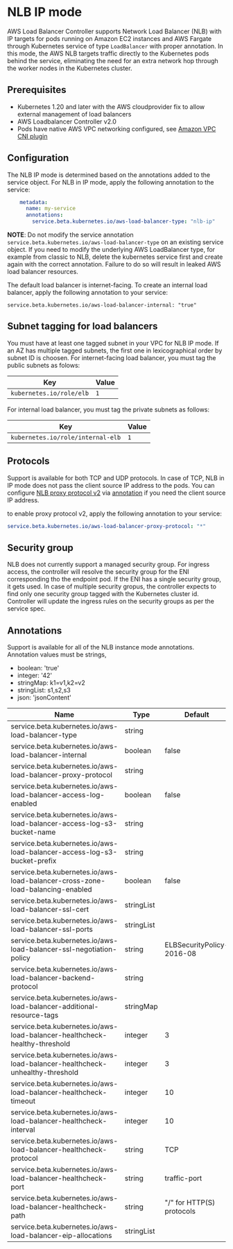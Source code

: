 # NLB IP mode
AWS Load Balancer Controller supports Network Load Balancer (NLB) with IP targets for pods running on Amazon EC2 instances and AWS Fargate through Kubernetes service of type `LoadBalancer` with proper annotation. In this mode, the AWS NLB targets traffic directly to the Kubernetes pods behind the service, eliminating the need for an extra network hop through the worker nodes in the Kubernetes cluster.

## Prerequisites
* Kubernetes 1.20 and later with the AWS cloudprovider fix to allow external management of load balancers
* AWS Loadbalancer Controller v2.0
* Pods have native AWS VPC networking configured, see [Amazon VPC CNI plugin](https://github.com/aws/amazon-vpc-cni-k8s)

## Configuration
The NLB IP mode is determined based on the annotations added to the service object. For NLB in IP mode, apply the following annotation to the service:
```yaml
    metadata:
      name: my-service
      annotations:
        service.beta.kubernetes.io/aws-load-balancer-type: "nlb-ip"
```

**NOTE**: Do not modify the service annotation `service.beta.kubernetes.io/aws-load-balancer-type` on an existing service object. If you need to modify the underlying AWS LoadBalancer type, for example from classic to NLB, delete the kubernetes service first and create again with the correct annotation. Failure to do so will result in leaked AWS load balancer resources.

The default load balancer is internet-facing. To create an internal load balancer, apply the following annotation to your service:

```
service.beta.kubernetes.io/aws-load-balancer-internal: "true"
```

## Subnet tagging for load balancers

You must have at least one tagged subnet in your VPC for NLB IP mode. If an AZ has multiple tagged subnets, the first one in lexicographical order by subnet ID is choosen.
For internet-facing load balancer, you must tag the public subnets as folows:

| Key | Value |
| --- | --- |
| `kubernetes.io/role/elb` | `1` |

For internal load balancer, you must tag the private subnets as follows:

| Key | Value |
| --- | --- |
|  `kubernetes.io/role/internal-elb`  |  `1`  |

## Protocols
Support is available for both TCP and UDP protocols. In case of TCP, NLB in IP mode does not pass the client source IP address to the pods. You can configure [NLB proxy protocol v2](https://docs.aws.amazon.com/elasticloadbalancing/latest/network/load-balancer-target-groups.html#proxy-protocol) via [annotation](https://kubernetes.io/docs/concepts/services-networking/service/#proxy-protocol-support-on-aws) if you need the client source IP address.

to enable proxy protocol v2, apply the following annotation to your service:
```yaml
service.beta.kubernetes.io/aws-load-balancer-proxy-protocol: "*"
```

## Security group
NLB does not currently support a managed security group. For ingress access, the controller will resolve the security group for the ENI corresponding tho the endpoint pod. If the ENI has a single security group, it gets used. In case of multiple security gropus, the controller expects to find only one security group tagged with the Kubernetes cluster id. Controller will update the ingress rules on the security groups as per the service spec.

## Annotations
Support is available for all of the NLB instance mode annotations. Annotation values must be strings,
* boolean: 'true'
* integer: '42'
* stringMap: k1=v1,k2=v2
* stringList: s1,s2,s3
* json: 'jsonContent'

|Name                                                                               | Type              | Default       |
|-----------------------------------------------------------------------------------|-------------------|---------------|
|service.beta.kubernetes.io/aws-load-balancer-type                                  | string            |               |
|service.beta.kubernetes.io/aws-load-balancer-internal                              | boolean           | false         |
|service.beta.kubernetes.io/aws-load-balancer-proxy-protocol                        | string            |               |
|service.beta.kubernetes.io/aws-load-balancer-access-log-enabled                    | boolean           | false         |
|service.beta.kubernetes.io/aws-load-balancer-access-log-s3-bucket-name             | string            |               |
|service.beta.kubernetes.io/aws-load-balancer-access-log-s3-bucket-prefix           | string            |               |
|service.beta.kubernetes.io/aws-load-balancer-cross-zone-load-balancing-enabled     | boolean           | false         |
|service.beta.kubernetes.io/aws-load-balancer-ssl-cert                              | stringList        |               |
|service.beta.kubernetes.io/aws-load-balancer-ssl-ports                             | stringList        |               |
|service.beta.kubernetes.io/aws-load-balancer-ssl-negotiation-policy                | string            | ELBSecurityPolicy-2016-08            |
|service.beta.kubernetes.io/aws-load-balancer-backend-protocol                      | string            |               |
|service.beta.kubernetes.io/aws-load-balancer-additional-resource-tags              | stringMap         |               |
|service.beta.kubernetes.io/aws-load-balancer-healthcheck-healthy-threshold         | integer           | 3             |
|service.beta.kubernetes.io/aws-load-balancer-healthcheck-unhealthy-threshold       | integer           | 3             |
|service.beta.kubernetes.io/aws-load-balancer-healthcheck-timeout                   | integer           | 10            |
|service.beta.kubernetes.io/aws-load-balancer-healthcheck-interval                  | integer           | 10            |
|service.beta.kubernetes.io/aws-load-balancer-healthcheck-protocol                  | string            | TCP           |
|service.beta.kubernetes.io/aws-load-balancer-healthcheck-port                      | string            | traffic-port  |
|service.beta.kubernetes.io/aws-load-balancer-healthcheck-path                      | string            | "/" for HTTP(S) protocols |
|service.beta.kubernetes.io/aws-load-balancer-eip-allocations			    | stringList	|		|
